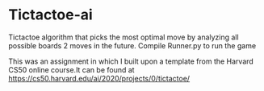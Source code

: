 # Tictactoe-ai
Tictactoe algorithm that picks the most optimal move by analyzing all possible boards 2 moves in the future. Compile Runner.py to run the game

This was an assignment in which I built upon a template from the Harvard CS50 online course.It can be found at https://cs50.harvard.edu/ai/2020/projects/0/tictactoe/
